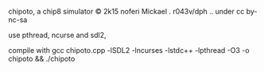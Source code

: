 
chipoto, a chip8 simulator
 © 2k15 noferi Mickael . r043v/dph .. under cc by-nc-sa

use pthread, ncurse and sdl2,

compile with
	gcc chipoto.cpp -lSDL2 -lncurses -lstdc++ -lpthread -O3 -o chipoto && ./chipoto
